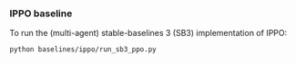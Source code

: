 ### IPPO baseline

To run the (multi-agent) stable-baselines 3 (SB3) implementation of IPPO:
```bash
python baselines/ippo/run_sb3_ppo.py
```
